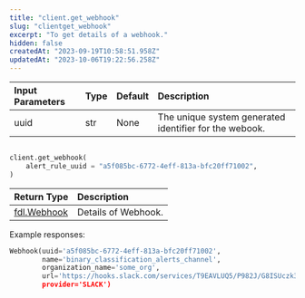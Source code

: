 ```yaml
---
title: "client.get_webhook"
slug: "clientget_webhook"
excerpt: "To get details of a webhook."
hidden: false
createdAt: "2023-09-19T10:58:51.958Z"
updatedAt: "2023-10-06T19:22:56.258Z"
---
```

| Input Parameters | Type | Default | Description                                            |
| :--------------- | :--- | :------ | :----------------------------------------------------- |
| uuid             | str  | None    | The unique system generated identifier for the webook. |

```python Usage

client.get_webhook(
    alert_rule_uuid = "a5f085bc-6772-4eff-813a-bfc20ff71002",
)
```

| Return Type                   | Description         |
| :---------------------------- | :------------------ |
| [fdl.Webhook](ref:fdlwebhook) | Details of Webhook. |

Example responses:

```python Response
Webhook(uuid='a5f085bc-6772-4eff-813a-bfc20ff71002',
        name='binary_classification_alerts_channel',
        organization_name='some_org',
        url='https://hooks.slack.com/services/T9EAVLUQ5/P982J/G8ISUczk37hxQ15C28d,
        provider='SLACK')
```